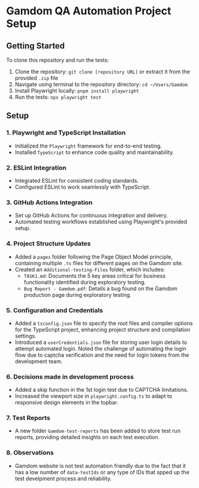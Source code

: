 # Gamdom QA Automation Project Setup

## Getting Started

To clone this repository and run the tests:

1. Clone the repository: `git clone [repository URL]` or extract it from the provided `.zip` file
2. Navigate using terminal to the repository directory: `cd ~/Users/Gamdom`
3. Install Playwright locally: `pnpm install playwright`
4. Run the tests: `npx playwright test`

## Setup

### 1. Playwright and TypeScript Installation

- Initialized the `Playwright` framework for end-to-end testing.
- Installed `TypeScript` to enhance code quality and maintainability.

### 2. ESLint Integration

- Integrated ESLint for consistent coding standards.
- Configured ESLint to work seamlessly with TypeScript.

### 3. GitHub Actions Integration

- Set up GitHub Actions for continuous integration and delivery.
- Automated testing workflows established using Playwright's provided setup.

### 4. Project Structure Updates

- Added a `pages` folder following the Page Object Model principle, containing multiple `.ts` files for different pages on the Gamdom site.
- Created an `Additional-testing-Files` folder, which includes:
  - `TASK1.md`: Documents the 5 key areas critical for business functionality identified during exploratory testing.
  - `Bug Report - Gamdom.pdf`: Details a bug found on the Gamdom production page during exploratory testing.

### 5. Configuration and Credentials

- Added a `tsconfig.json` file to specify the root files and compiler options for the TypeScript project, enhancing project structure and compilation settings.
- Introduced a `userCredentials.json` file for storing user login details to attempt automated login. Noted the challenge of automating the login flow due to captcha verification and the need for login tokens from the development team.

### 6. Decisions made in development process

- Added a skip function in the 1st login test due to CAPTCHA limitations.
- Increased the viewport size in `playwright.config.ts` to adapt to responsive design elements in the topbar.

### 7. Test Reports

- A new folder `Gamdom-test-reports` has been added to store test run reports, providing detailed insights on each test execution.

### 8. Observations

- Gamdom website is not test automation friendly due to the fact that it has a low number of `data-testIds` or any type of IDs that spped up the test develpment process and reliability.
